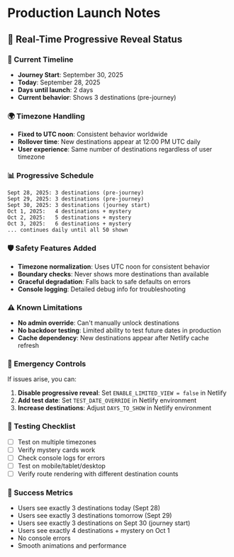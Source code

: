 # Production Launch Notes

## 🚀 Real-Time Progressive Reveal Status

### 📅 Current Timeline
- **Journey Start**: September 30, 2025
- **Today**: September 28, 2025
- **Days until launch**: 2 days
- **Current behavior**: Shows 3 destinations (pre-journey)

### 🌍 Timezone Handling
- **Fixed to UTC noon**: Consistent behavior worldwide
- **Rollover time**: New destinations appear at 12:00 PM UTC daily
- **User experience**: Same number of destinations regardless of user timezone

### 📊 Progressive Schedule
```
Sept 28, 2025: 3 destinations (pre-journey)
Sept 29, 2025: 3 destinations (pre-journey)
Sept 30, 2025: 3 destinations (journey start)
Oct 1, 2025:   4 destinations + mystery
Oct 2, 2025:   5 destinations + mystery
Oct 3, 2025:   6 destinations + mystery
... continues daily until all 50 shown
```

### 🛡️ Safety Features Added
- **Timezone normalization**: Uses UTC noon for consistent behavior
- **Boundary checks**: Never shows more destinations than available
- **Graceful degradation**: Falls back to safe defaults on errors
- **Console logging**: Detailed debug info for troubleshooting

### ⚠️ Known Limitations
- **No admin override**: Can't manually unlock destinations
- **No backdoor testing**: Limited ability to test future dates in production
- **Cache dependency**: New destinations appear after Netlify cache refresh

### 🔧 Emergency Controls
If issues arise, you can:
1. **Disable progressive reveal**: Set `ENABLE_LIMITED_VIEW = false` in Netlify
2. **Add test date**: Set `TEST_DATE_OVERRIDE` in Netlify environment
3. **Increase destinations**: Adjust `DAYS_TO_SHOW` in Netlify environment

### 📱 Testing Checklist
- [ ] Test on multiple timezones
- [ ] Verify mystery cards work
- [ ] Check console logs for errors
- [ ] Test on mobile/tablet/desktop
- [ ] Verify route rendering with different destination counts

### 🎯 Success Metrics
- Users see exactly 3 destinations today (Sept 28)
- Users see exactly 3 destinations tomorrow (Sept 29)
- Users see exactly 3 destinations on Sept 30 (journey start)
- Users see exactly 4 destinations + mystery on Oct 1
- No console errors
- Smooth animations and performance